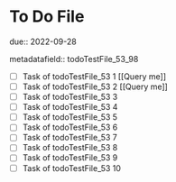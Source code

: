 # To Do File

due:: 2022-09-28

metadatafield:: todoTestFile_53_98

- [ ] Task of todoTestFile_53 1 [[Query me]]
- [ ] Task of todoTestFile_53 2 [[Query me]]
- [ ] Task of todoTestFile_53 3
- [ ] Task of todoTestFile_53 4
- [ ] Task of todoTestFile_53 5
- [ ] Task of todoTestFile_53 6
- [ ] Task of todoTestFile_53 7
- [ ] Task of todoTestFile_53 8
- [ ] Task of todoTestFile_53 9
- [ ] Task of todoTestFile_53 10
